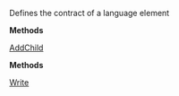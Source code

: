 Defines the contract of a language element

**Methods**

[AddChild](Bifrost.CodeGeneration.ILanguageElement.AddChild)


**Methods**

[Write](Bifrost.CodeGeneration.ILanguageElement.Write)
